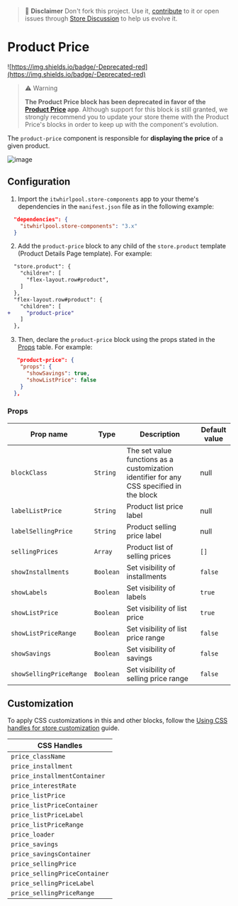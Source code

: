 >📢 **Disclaimer** Don't fork this project. Use it, [contribute](https://github.com/vtex-apps/store-components) to it or open issues through [Store Discussion](https://github.com/vtex-apps/store-discussion) to help us evolve it. 

# Product Price 
![https://img.shields.io/badge/-Deprecated-red](https://img.shields.io/badge/-Deprecated-red)

> ⚠️ Warning
>
> **The Product Price block has been deprecated in favor of the [Product Price](https://developers.vtex.com/vtex-developer-docs/docs/vtex-product-price) app**. Although support for this block is still granted, we strongly recommend you to update your store theme with the Product Price's blocks in order to keep up with the component's evolution.

The `product-price` component is responsible for **displaying the price** of a given product.

![image](https://user-images.githubusercontent.com/284515/70233684-d3ad1100-173d-11ea-8582-4acf52263521.png)

## Configuration

1. Import the `itwhirlpool.store-components` app to your theme's dependencies in the `manifest.json` file as in the following example:

```json
  "dependencies": {
    "itwhirlpool.store-components": "3.x"
  }
```

2. Add the `product-price` block to any child of the `store.product` template (Product Details Page template). For example:

```diff
  "store.product": {
    "children": [
      "flex-layout.row#product",
    ]
  },
  "flex-layout.row#product": {
    "children": [
+     "product-price"
    ]
  },
```

3. Then, declare the `product-price` block using the props stated in the [Props](#props) table. For example:

```json
   "product-price": {
    "props": {
      "showSavings": true,
      "showListPrice": false
    }
  },
```

### Props

| Prop name               | Type      | Description                           | Default value |
| ----------------------- | --------- | ------------------------------------- | ------------- |
| `blockClass`            | `String`  | The set value functions as a customization identifier for any CSS specified in the block | null | 
| `labelListPrice`        | `String`  | Product list price label              | null          |
| `labelSellingPrice`     | `String`  | Product selling price label           | null          |
| `sellingPrices`         | `Array`   | Product list of selling prices        | `[]`            |
| `showInstallments`      | `Boolean` | Set visibility of installments        | `false`         |
| `showLabels`            | `Boolean` | Set visibility of labels              | `true`          |
| `showListPrice`         | `Boolean` | Set visibility of list price          | `true`          |
| `showListPriceRange`    | `Boolean` | Set visibility of list price range    | `false`         |
| `showSavings`           | `Boolean` | Set visibility of savings             | `false`         |
| `showSellingPriceRange` | `Boolean` | Set visibility of selling price range | `false`         |

## Customization

To apply CSS customizations in this and other blocks, follow the [Using CSS handles for store customization](https://developers.vtex.com/vtex-developer-docs/docs/vtex-io-documentation-using-css-handles-for-store-customization) guide.

| CSS Handles                 |
| -------------------------- |
| `price_className` |
| `price_installment` |
| `price_installmentContainer` |
| `price_interestRate` |
| `price_listPrice` |
| `price_listPriceContainer` |
| `price_listPriceLabel` |
| `price_listPriceRange` |
| `price_loader` |
| `price_savings` |
| `price_savingsContainer` |
| `price_sellingPrice` |
| `price_sellingPriceContainer` |
| `price_sellingPriceLabel` |
| `price_sellingPriceRange` |
